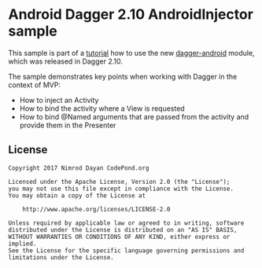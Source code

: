 Android Dagger 2.10 AndroidInjector sample
=

This sample is part of a [tutorial](https://medium.com/@nimroddayan/android-and-dagger-2-10-androidinjector-5e9c523679a3) how to use the new [dagger-android](https://google.github.io/dagger/android.html) module, which was released in Dagger 2.10.

The sample demonstrates key points when working with Dagger in the context of MVP:

* How to inject an Activity
* How to bind the activity where a View is requested
* How to bind @Named arguments that are passed from the activity and provide them in the Presenter

License
-


```
Copyright 2017 Nimrod Dayan CodePond.org

Licensed under the Apache License, Version 2.0 (the "License");
you may not use this file except in compliance with the License.
You may obtain a copy of the License at

    http://www.apache.org/licenses/LICENSE-2.0

Unless required by applicable law or agreed to in writing, software
distributed under the License is distributed on an "AS IS" BASIS,
WITHOUT WARRANTIES OR CONDITIONS OF ANY KIND, either express or implied.
See the License for the specific language governing permissions and
limitations under the License.
```
